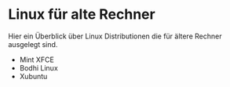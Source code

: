 # Linux für alte Rechner

Hier ein Überblick über Linux Distributionen die für ältere Rechner ausgelegt sind.

+ Mint XFCE
+ Bodhi Linux
+ Xubuntu
